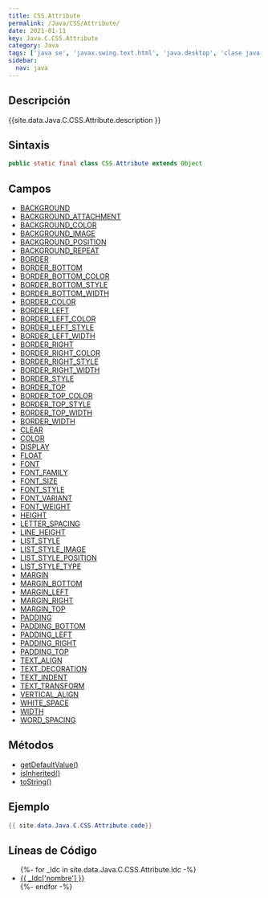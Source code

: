 ```yaml
---
title: CSS.Attribute
permalink: /Java/CSS/Attribute/
date: 2021-01-11
key: Java.C.CSS.Attribute
category: Java
tags: ['java se', 'javax.swing.text.html', 'java.desktop', 'clase java', 'Java 1.0']
sidebar: 
  nav: java
---
```


## Descripción
{{site.data.Java.C.CSS.Attribute.description }}

## Sintaxis
~~~java
public static final class CSS.Attribute extends Object
~~~

## Campos
* [BACKGROUND](/Java/CSS/Attribute/BACKGROUND)
* [BACKGROUND_ATTACHMENT](/Java/CSS/Attribute/BACKGROUND_ATTACHMENT)
* [BACKGROUND_COLOR](/Java/CSS/Attribute/BACKGROUND_COLOR)
* [BACKGROUND_IMAGE](/Java/CSS/Attribute/BACKGROUND_IMAGE)
* [BACKGROUND_POSITION](/Java/CSS/Attribute/BACKGROUND_POSITION)
* [BACKGROUND_REPEAT](/Java/CSS/Attribute/BACKGROUND_REPEAT)
* [BORDER](/Java/CSS/Attribute/BORDER)
* [BORDER_BOTTOM](/Java/CSS/Attribute/BORDER_BOTTOM)
* [BORDER_BOTTOM_COLOR](/Java/CSS/Attribute/BORDER_BOTTOM_COLOR)
* [BORDER_BOTTOM_STYLE](/Java/CSS/Attribute/BORDER_BOTTOM_STYLE)
* [BORDER_BOTTOM_WIDTH](/Java/CSS/Attribute/BORDER_BOTTOM_WIDTH)
* [BORDER_COLOR](/Java/CSS/Attribute/BORDER_COLOR)
* [BORDER_LEFT](/Java/CSS/Attribute/BORDER_LEFT)
* [BORDER_LEFT_COLOR](/Java/CSS/Attribute/BORDER_LEFT_COLOR)
* [BORDER_LEFT_STYLE](/Java/CSS/Attribute/BORDER_LEFT_STYLE)
* [BORDER_LEFT_WIDTH](/Java/CSS/Attribute/BORDER_LEFT_WIDTH)
* [BORDER_RIGHT](/Java/CSS/Attribute/BORDER_RIGHT)
* [BORDER_RIGHT_COLOR](/Java/CSS/Attribute/BORDER_RIGHT_COLOR)
* [BORDER_RIGHT_STYLE](/Java/CSS/Attribute/BORDER_RIGHT_STYLE)
* [BORDER_RIGHT_WIDTH](/Java/CSS/Attribute/BORDER_RIGHT_WIDTH)
* [BORDER_STYLE](/Java/CSS/Attribute/BORDER_STYLE)
* [BORDER_TOP](/Java/CSS/Attribute/BORDER_TOP)
* [BORDER_TOP_COLOR](/Java/CSS/Attribute/BORDER_TOP_COLOR)
* [BORDER_TOP_STYLE](/Java/CSS/Attribute/BORDER_TOP_STYLE)
* [BORDER_TOP_WIDTH](/Java/CSS/Attribute/BORDER_TOP_WIDTH)
* [BORDER_WIDTH](/Java/CSS/Attribute/BORDER_WIDTH)
* [CLEAR](/Java/CSS/Attribute/CLEAR)
* [COLOR](/Java/CSS/Attribute/COLOR)
* [DISPLAY](/Java/CSS/Attribute/DISPLAY)
* [FLOAT](/Java/CSS/Attribute/FLOAT)
* [FONT](/Java/CSS/Attribute/FONT)
* [FONT_FAMILY](/Java/CSS/Attribute/FONT_FAMILY)
* [FONT_SIZE](/Java/CSS/Attribute/FONT_SIZE)
* [FONT_STYLE](/Java/CSS/Attribute/FONT_STYLE)
* [FONT_VARIANT](/Java/CSS/Attribute/FONT_VARIANT)
* [FONT_WEIGHT](/Java/CSS/Attribute/FONT_WEIGHT)
* [HEIGHT](/Java/CSS/Attribute/HEIGHT)
* [LETTER_SPACING](/Java/CSS/Attribute/LETTER_SPACING)
* [LINE_HEIGHT](/Java/CSS/Attribute/LINE_HEIGHT)
* [LIST_STYLE](/Java/CSS/Attribute/LIST_STYLE)
* [LIST_STYLE_IMAGE](/Java/CSS/Attribute/LIST_STYLE_IMAGE)
* [LIST_STYLE_POSITION](/Java/CSS/Attribute/LIST_STYLE_POSITION)
* [LIST_STYLE_TYPE](/Java/CSS/Attribute/LIST_STYLE_TYPE)
* [MARGIN](/Java/CSS/Attribute/MARGIN)
* [MARGIN_BOTTOM](/Java/CSS/Attribute/MARGIN_BOTTOM)
* [MARGIN_LEFT](/Java/CSS/Attribute/MARGIN_LEFT)
* [MARGIN_RIGHT](/Java/CSS/Attribute/MARGIN_RIGHT)
* [MARGIN_TOP](/Java/CSS/Attribute/MARGIN_TOP)
* [PADDING](/Java/CSS/Attribute/PADDING)
* [PADDING_BOTTOM](/Java/CSS/Attribute/PADDING_BOTTOM)
* [PADDING_LEFT](/Java/CSS/Attribute/PADDING_LEFT)
* [PADDING_RIGHT](/Java/CSS/Attribute/PADDING_RIGHT)
* [PADDING_TOP](/Java/CSS/Attribute/PADDING_TOP)
* [TEXT_ALIGN](/Java/CSS/Attribute/TEXT_ALIGN)
* [TEXT_DECORATION](/Java/CSS/Attribute/TEXT_DECORATION)
* [TEXT_INDENT](/Java/CSS/Attribute/TEXT_INDENT)
* [TEXT_TRANSFORM](/Java/CSS/Attribute/TEXT_TRANSFORM)
* [VERTICAL_ALIGN](/Java/CSS/Attribute/VERTICAL_ALIGN)
* [WHITE_SPACE](/Java/CSS/Attribute/WHITE_SPACE)
* [WIDTH](/Java/CSS/Attribute/WIDTH)
* [WORD_SPACING](/Java/CSS/Attribute/WORD_SPACING)

## Métodos
* [getDefaultValue()](/Java/CSS/Attribute/getDefaultValue)
* [isInherited()](/Java/CSS/Attribute/isInherited)
* [toString()](/Java/CSS/Attribute/toString)

## Ejemplo
~~~java
{{ site.data.Java.C.CSS.Attribute.code}}
~~~

## Líneas de Código
<ul>
{%- for _ldc in site.data.Java.C.CSS.Attribute.ldc -%}
   <li>
       <a href="{{_ldc['url'] }}">{{ _ldc['nombre'] }}</a>
   </li>
{%- endfor -%}
</ul>
